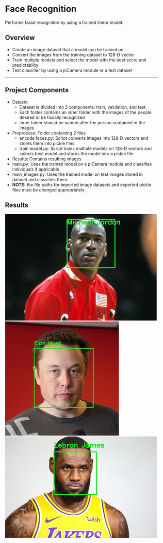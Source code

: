 # Face Recognition 

Performs facial recognition by using a trained linear model.

## Overview
* Create an image dataset that a model can be trained on
* Convert the images from the training dataset to 128-D vector
* Train multiple models and select the model with the best score and predictability
* Test classifier by using a piCamera module or a test dataset
___

## Project Components
* Dataset
	* Dataset is divided into 3 components: train, validation, and test.
	* Each folder contains an inner folder with the images of the people desired to be facially recognized
	* Inner folder should be named after the person contained in the images
* Preprocess: Folder containing 2 files
	* encode faces.py: Script converts images into 128-D vectors and stores them into pickle files
	* train model.py: Script trains multiple models on 128-D vectors and selects best model and stores the model into a pickle file
* Results: Contains resulting images 
* main.py: Uses the trained model on a piCamera module and classifies individuals if applicable 
* main_images.py: Uses the trained model on test images stored in dataset and classifies them  
* **NOTE:** the file paths for imported image datasets and exported pickle files must be changed appropriately

## Results
![MJ](Results/217.jpg)
![ELON](Results/11.jpg)
![LEBRON](Results/18.jpg)
